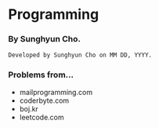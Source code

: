 # Programming

### By Sunghyun Cho.

    Developed by Sunghyun Cho on MM DD, YYYY.

### Problems from...

* mailprogramming.com
* coderbyte.com
* boj.kr
* leetcode.com
